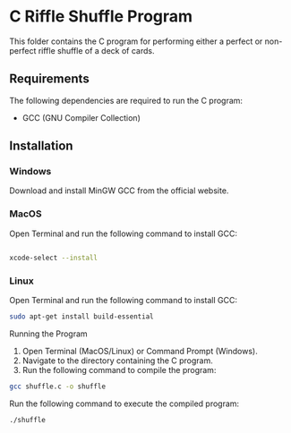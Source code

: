 # C Riffle Shuffle Program

This folder contains the C program for performing either a perfect or non-perfect riffle shuffle of a deck of cards.

## Requirements

The following dependencies are required to run the C program:

- GCC (GNU Compiler Collection)

## Installation

### Windows

Download and install MinGW GCC from the official website.

### MacOS

Open Terminal and run the following command to install GCC:

```bash

xcode-select --install

```

### Linux

Open Terminal and run the following command to install GCC:

```bash
sudo apt-get install build-essential
```

Running the Program

1. Open Terminal (MacOS/Linux) or Command Prompt (Windows).
2. Navigate to the directory containing the C program.
3. Run the following command to compile the program:

```bash
gcc shuffle.c -o shuffle
```

Run the following command to execute the compiled program:

```bash
./shuffle
```
